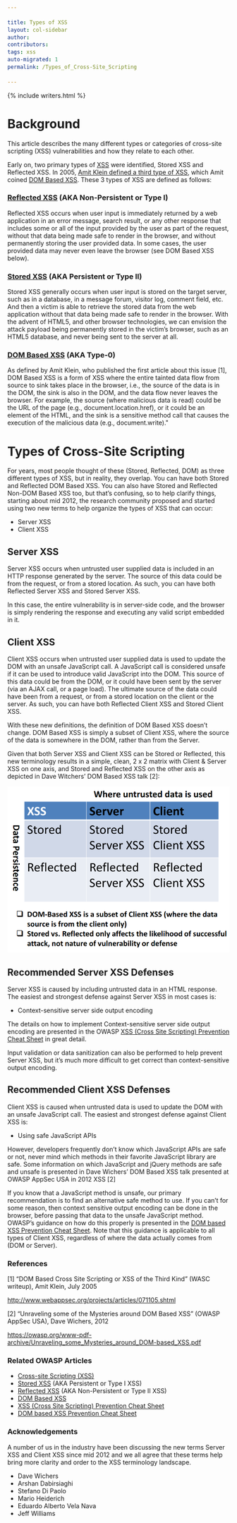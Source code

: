 ```yaml
---

title: Types of XSS
layout: col-sidebar
author:
contributors:
tags: xss
auto-migrated: 1
permalink: /Types_of_Cross-Site_Scripting

---
```


{% include writers.html %}

# Background

This article describes the many different types or categories of
cross-site scripting (XSS) vulnerabilities and how they relate to each
other.

Early on, two primary types of [XSS](attacks/xss/) were identified,
Stored XSS and Reflected XSS. In 2005, [Amit Klein defined a third type
of XSS](http://www.webappsec.org/projects/articles/071105.shtml), which
Amit coined [DOM Based XSS](attacks/DOM_Based_XSS). These 3 types of
XSS are defined as follows:

### [Reflected XSS](attacks/xss/#reflected-xss-attacks) (AKA Non-Persistent or Type I)

Reflected XSS occurs when user input is immediately returned by a web
application in an error message, search result, or any other response
that includes some or all of the input provided by the user as part of
the request, without that data being made safe to render in the browser,
and without permanently storing the user provided data. In some cases,
the user provided data may never even leave the browser (see DOM Based
XSS below).

### [Stored XSS](attacks/xss/#stored-xss-attacks) (AKA Persistent or Type II)

Stored XSS generally occurs when user input is stored on the target
server, such as in a database, in a message forum, visitor log, comment
field, etc. And then a victim is able to retrieve the stored data from
the web application without that data being made safe to render in the
browser. With the advent of HTML5, and other browser technologies, we
can envision the attack payload being permanently stored in the victim’s
browser, such as an HTML5 database, and never being sent to the server
at all.

### [DOM Based XSS](attacks/DOM_Based_XSS) (AKA Type-0)

As defined by Amit Klein, who published the first article about this
issue \[1\], DOM Based XSS is a form of XSS where the entire tainted data
flow from source to sink takes place in the browser, i.e., the source of
the data is in the DOM, the sink is also in the DOM, and the data flow
never leaves the browser. For example, the source (where malicious data
is read) could be the URL of the page (e.g., document.location.href), or
it could be an element of the HTML, and the sink is a sensitive method
call that causes the execution of the malicious data (e.g.,
document.write)."

# Types of Cross-Site Scripting

For years, most people thought of these (Stored, Reflected, DOM) as
three different types of XSS, but in reality, they overlap. You can have
both Stored and Reflected DOM Based XSS. You can also have Stored and
Reflected Non-DOM Based XSS too, but that’s confusing, so to help
clarify things, starting about mid 2012, the research community proposed
and started using two new terms to help organize the types of XSS that
can occur:

  - Server XSS
  - Client XSS

## Server XSS

Server XSS occurs when untrusted user supplied data is included in an
HTTP response generated by the server. The source of this data could be
from the request, or from a stored location. As such, you can have both
Reflected Server XSS and Stored Server XSS.

In this case, the entire vulnerability is in server-side code, and the
browser is simply rendering the response and executing any valid script
embedded in it.

## Client XSS

Client XSS occurs when untrusted user supplied data is used to update
the DOM with an unsafe JavaScript call. A JavaScript call is considered
unsafe if it can be used to introduce valid JavaScript into the DOM.
This source of this data could be from the DOM, or it could have been
sent by the server (via an AJAX call, or a page load). The ultimate
source of the data could have been from a request, or from a stored
location on the client or the server. As such, you can have both
Reflected Client XSS and Stored Client XSS.

With these new definitions, the definition of DOM Based XSS doesn’t
change. DOM Based XSS is simply a subset of Client XSS, where the source
of the data is somewhere in the DOM, rather than from the Server.

Given that both Server XSS and Client XSS can be Stored or Reflected,
this new terminology results in a simple, clean, 2 x 2 matrix with
Client & Server XSS on one axis, and Stored and Reflected XSS on the
other axis as depicted in Dave Witchers’ DOM Based XSS talk \[2\]:

![Chart Server XSS vs Client XSS](assets/images/Server-XSS_vs_Client-XSS_Chart.png)

## Recommended Server XSS Defenses

Server XSS is caused by including untrusted data in an HTML response.
The easiest and strongest defense against Server XSS in most cases is:

  - Context-sensitive server side output encoding

The details on how to implement Context-sensitive server side output
encoding are presented in the OWASP [XSS (Cross Site Scripting)
Prevention Cheat
Sheet](https://cheatsheetseries.owasp.org/cheatsheets/Cross_Site_Scripting_Prevention_Cheat_Sheet.html)
in great detail.

Input validation or data sanitization can also be performed to help
prevent Server XSS, but it’s much more difficult to get correct than
context-sensitive output encoding.

## Recommended Client XSS Defenses

Client XSS is caused when untrusted data is used to update the DOM with
an unsafe JavaScript call. The easiest and strongest defense against
Client XSS is:

  - Using safe JavaScript APIs

However, developers frequently don’t know which JavaScript APIs are safe
or not, never mind which methods in their favorite JavaScript library
are safe. Some information on which JavaScript and jQuery methods are
safe and unsafe is presented in Dave Wichers’ DOM Based XSS talk
presented at OWASP AppSec USA in 2012 XSS \[2\]

If you know that a JavaScript method is unsafe, our primary
recommendation is to find an alternative safe method to use. If you
can’t for some reason, then context sensitive output encoding can be
done in the browser, before passing that data to the unsafe JavaScript
method. OWASP’s guidance on how do this properly is presented in the
[DOM based XSS Prevention Cheat
Sheet](https://cheatsheetseries.owasp.org/cheatsheets/DOM_based_XSS_Prevention_Cheat_Sheet.html). Note that this
guidance is applicable to all types of Client XSS, regardless of where
the data actually comes from (DOM or Server).

### References

\[1\] “DOM Based Cross Site Scripting or XSS of the Third Kind” (WASC
writeup), Amit Klein, July 2005

<http://www.webappsec.org/projects/articles/071105.shtml>

\[2\] “Unraveling some of the Mysteries around DOM Based XSS” (OWASP AppSec
USA), Dave Wichers, 2012

<https://owasp.org/www-pdf-archive/Unraveling_some_Mysteries_around_DOM-based_XSS.pdf>

### Related OWASP Articles

  - [Cross-site Scripting
    (XSS)](attacks/xss/)
  - [Stored
    XSS](attacks/xss/#stored-xss-attacks)
    (AKA Persistent or Type I XSS)
  - [Reflected
    XSS](attacks/xss/#reflected-xss-attacks)
    (AKA Non-Persistent or Type II XSS)
  - [DOM Based XSS](attacks/DOM_Based_XSS)
  - [XSS (Cross Site Scripting) Prevention Cheat
    Sheet](https://cheatsheetseries.owasp.org/cheatsheets/Cross_Site_Scripting_Prevention_Cheat_Sheet.html)
  - [DOM based XSS Prevention Cheat
    Sheet](https://cheatsheetseries.owasp.org/cheatsheets/DOM_based_XSS_Prevention_Cheat_Sheet.html)

### Acknowledgements

A number of us in the industry have been discussing the new terms Server
XSS and Client XSS since mid 2012 and we all agree that these terms help
bring more clarity and order to the XSS terminology landscape.

  - Dave Wichers
  - Arshan Dabirsiaghi
  - Stefano Di Paolo
  - Mario Heiderich
  - Eduardo Alberto Vela Nava
  - Jeff Williams
